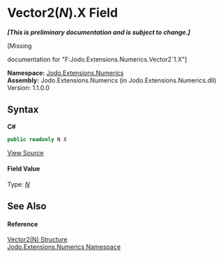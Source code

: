 # Vector2(*N*).X Field
 _**\[This is preliminary documentation and is subject to change.\]**_

\[Missing <summary> documentation for "F:Jodo.Extensions.Numerics.Vector2`1.X"\]

**Namespace:**&nbsp;<a href="N_Jodo_Extensions_Numerics">Jodo.Extensions.Numerics</a><br />**Assembly:**&nbsp;Jodo.Extensions.Numerics (in Jodo.Extensions.Numerics.dll) Version: 1.1.0.0

## Syntax

**C#**<br />
``` C#
public readonly N X
```

<a href="https://github.com/JosephJShort/Jodo.Extensions/blob/main/src/Jodo.Extensions.Numerics/Vector2.cs" rel="noopener noreferrer" title="View the source code">View Source</a><br />

#### Field Value
Type: <a href="T_Jodo_Extensions_Numerics_Vector2_1">*N*</a>

## See Also


#### Reference
<a href="T_Jodo_Extensions_Numerics_Vector2_1">Vector2(N) Structure</a><br /><a href="N_Jodo_Extensions_Numerics">Jodo.Extensions.Numerics Namespace</a><br />